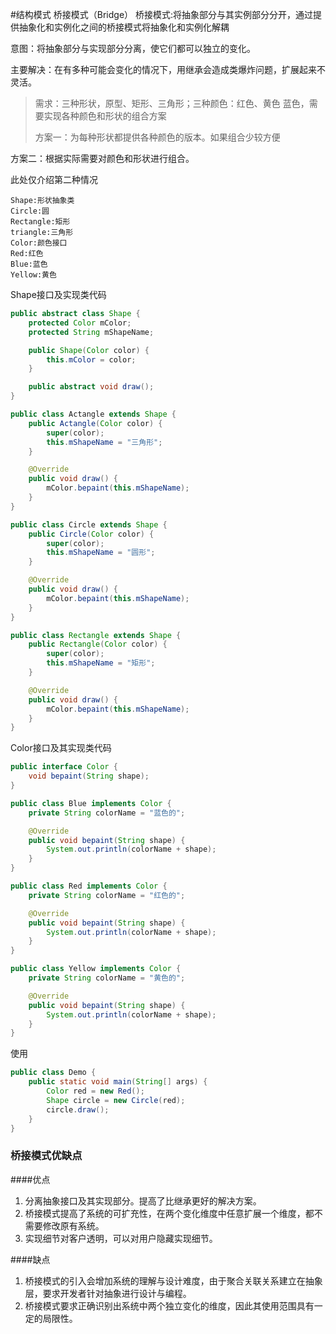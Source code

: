 #结构模式 桥接模式（Bridge）
桥接模式:将抽象部分与其实例部分分开，通过提供抽象化和实例化之间的桥接模式将抽象化和实例化解耦

意图：将抽象部分与实现部分分离，使它们都可以独立的变化。

主要解决：在有多种可能会变化的情况下，用继承会造成类爆炸问题，扩展起来不灵活。

>需求：三种形状，原型、矩形、三角形；三种颜色：红色、黄色 蓝色，需要实现各种颜色和形状的组合方案
>
>方案一：为每种形状都提供各种颜色的版本。如果组合少较方便
>
方案二：根据实际需要对颜色和形状进行组合。

此处仅介绍第二种情况

```
Shape:形状抽象类
Circle:圆
Rectangle:矩形
triangle:三角形
Color:颜色接口
Red:红色
Blue:蓝色
Yellow:黄色
```
Shape接口及实现类代码

```java
public abstract class Shape {
    protected Color mColor;
    protected String mShapeName;

    public Shape(Color color) {
        this.mColor = color;
    }

    public abstract void draw();
}

public class Actangle extends Shape {
    public Actangle(Color color) {
        super(color);
        this.mShapeName = "三角形";
    }

    @Override
    public void draw() {
        mColor.bepaint(this.mShapeName);
    }
}

public class Circle extends Shape {
    public Circle(Color color) {
        super(color);
        this.mShapeName = "圆形";
    }

    @Override
    public void draw() {
        mColor.bepaint(this.mShapeName);
    }
}

public class Rectangle extends Shape {
    public Rectangle(Color color) {
        super(color);
        this.mShapeName = "矩形";
    }

    @Override
    public void draw() {
        mColor.bepaint(this.mShapeName);
    }
}
```

Color接口及其实现类代码

```java
public interface Color {
    void bepaint(String shape);
}

public class Blue implements Color {
    private String colorName = "蓝色的";

    @Override
    public void bepaint(String shape) {
        System.out.println(colorName + shape);
    }
}

public class Red implements Color {
    private String colorName = "红色的";

    @Override
    public void bepaint(String shape) {
        System.out.println(colorName + shape);
    }
}

public class Yellow implements Color {
    private String colorName = "黄色的";

    @Override
    public void bepaint(String shape) {
        System.out.println(colorName + shape);
    }
}
```

使用

```java
public class Demo {
    public static void main(String[] args) {
        Color red = new Red();
        Shape circle = new Circle(red);
        circle.draw();
    }
}
```

### 桥接模式优缺点
####优点
1. 分离抽象接口及其实现部分。提高了比继承更好的解决方案。
2. 桥接模式提高了系统的可扩充性，在两个变化维度中任意扩展一个维度，都不需要修改原有系统。
3. 实现细节对客户透明，可以对用户隐藏实现细节。

####缺点
1. 桥接模式的引入会增加系统的理解与设计难度，由于聚合关联关系建立在抽象层，要求开发者针对抽象进行设计与编程。 
2. 桥接模式要求正确识别出系统中两个独立变化的维度，因此其使用范围具有一定的局限性。


